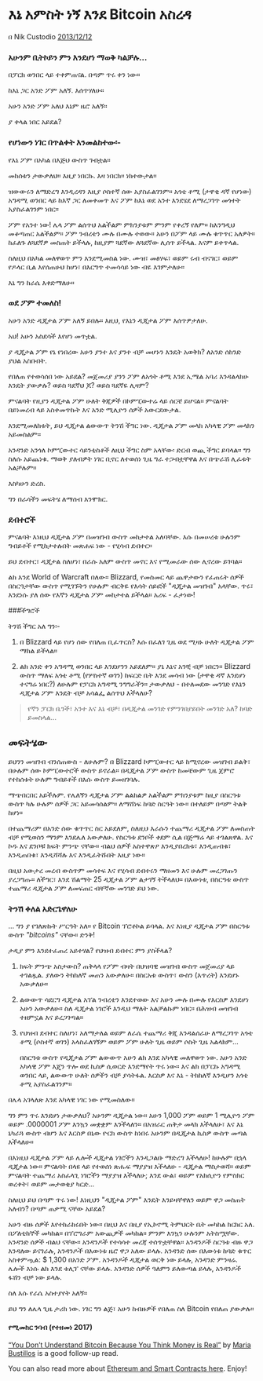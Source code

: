 # እኔ አምስት ነኝ እንደ Bitcoin አስረዳ

በ Nik Custodio [2013/12/12](https://www.freecodecamp.org/news/explain-bitcoin-like-im-five-73b4257ac833/)

<LanguageDropdown/>

### አሁንም ቢትኮይን ምን እንደሆነ ማወቅ ካልቻሉ…

በፓርክ ወንበር ላይ ተቀምጠናል. በጣም ጥሩ ቀን ነው።

ከእኔ ጋር አንድ ፖም አለኝ. እሰጥሃለሁ።

አሁን አንድ ፖም አለህ እኔም ዜሮ አለኝ።

ያ ቀላል ነበር አይደል?

### የሆነውን ነገር በጥልቀት እንመልከተው፡-

የእኔ ፖም በአካል በእጅህ ውስጥ ገብቷል።

መከሰቱን ታውቃለህ። እዚያ ነበርኩ. እዛ ነበርክ። ነክተውታል።

ዝውውሩን ለማድረግ እንዲረዳን እዚያ ሶስተኛ ሰው አያስፈልገንም። አጎቴ ቶሚ (ታዋቂ ዳኛ የሆነው) አግዳሚ ወንበር ላይ ከእኛ ጋር ለመቀመጥ እና ፖም ከእኔ ወደ አንተ እንደሄደ ለማረጋገጥ መጎተት አያስፈልገንም ነበር።

ፖም የአንተ ነው! ሌላ ፖም ልሰጥህ አልችልም ምክንያቱም ምንም የቀረኝ የለም። ከእንግዲህ መቆጣጠር አልችልም። ፖም ንብረቴን ሙሉ በሙሉ ተወው። አሁን በፖም ላይ ሙሉ ቁጥጥር አለዎት። ከፈለጉ ለጓደኛዎ መስጠት ይችላሉ, ከዚያም ጓደኛው ለጓደኛው ሊሰጥ ይችላል. እናም ይቀጥላል.

ስለዚህ በአካል መለዋወጥ ምን እንደሚመስል ነው. ሙዝ፣ መፅሃፍ፣ ወይም ሩብ ብናገር፣ ወይም የዶላር ቢል እየሰጠሁህ ከሆነ፣ በእርግጥ ተመሳሳይ ነው ብዬ እገምታለሁ።

እኔ ግን ከራሴ እቀድማለሁ።

### ወደ ፖም ተመለስ!

አሁን አንድ ዲጂታል ፖም አለኝ ይበሉ። እዚህ, የእኔን ዲጂታል ፖም እሰጥዎታለሁ.

አህ! አሁን አስደሳች እየሆነ መጥቷል.

ያ ዲጂታል ፖም የኔ የነበረው አሁን ያንተ እና ያንተ ብቻ መሆኑን እንዴት አወቅክ? ለአንድ ሰከንድ ያህል አስቡበት.

የበለጠ የተወሳሰበ ነው አይደል? መጀመሪያ ያንን ፖም ለአጎት ቶሚ እንደ ኢሜል አባሪ እንዳልላክሁ እንዴት ያውቃሉ? ወይስ ጓደኛህ ጆ? ወይስ ጓደኛዬ ሊዛም?

ምናልባት የዚያን ዲጂታል ፖም ሁለት ቅጂዎች በኮምፒውተሬ ላይ ሰርቼ ይሆናል። ምናልባት በይነመረብ ላይ አስቀመጥኩት እና አንድ ሚሊዮን ሰዎች አውርደውታል.

እንደሚመለከቱት, ይህ ዲጂታል ልውውጥ ትንሽ ችግር ነው. ዲጂታል ፖም መላክ አካላዊ ፖም መላክን አይመስልም።

አንዳንድ አንጎለ ኮምፒውተር ሳይንቲስቶች ለዚህ ችግር ስም አላቸው፡ ድርብ ወጪ ችግር ይባላል። ግን ስለሱ አይጨነቁ. ማወቅ ያለብዎት ነገር ቢኖር ለተወሰነ ጊዜ ግራ ተጋብቷቸዋል እና በጭራሽ ሊፈቱት አልቻሉም።

እስካሁን ድረስ.

ግን በራሳችን መፍትሄ ለማሰብ እንሞክር.

### ደብተሮች

ምናልባት እነዚህ ዲጂታል ፖም በመዝገብ ውስጥ መከታተል አለባቸው. እሱ በመሠረቱ ሁሉንም ግብይቶች የሚከታተሉበት መጽሐፍ ነው - የሂሳብ ደብተር።

ይህ ደብተር፣ ዲጂታል ስለሆነ፣ በራሱ አለም ውስጥ መኖር እና የሚመራው ሰው ሊኖረው ይገባል።

ልክ እንደ World of Warcraft በለው። Blizzard, የመስመር ላይ ጨዋታውን የፈጠሩት ሰዎች በስርዓታቸው ውስጥ የሚገኙትን የሁሉም ብርቅዬ የእሳት ሰይፎች "ዲጂታል መዝገብ" አላቸው. ጥሩ፣ እንደነሱ ያለ ሰው የእኛን ዲጂታል ፖም መከታተል ይችላል። አሪፍ - ፈታነው!

###ችግሮች

ትንሽ ችግር አለ ግን፡-

1) በ Blizzard ላይ የሆነ ሰው የበለጠ ቢፈጥርስ? እሱ በፈለገ ጊዜ ወደ ሚዛኑ ሁለት ዲጂታል ፖም ማከል ይችላል።

2) ልክ አንድ ቀን አግዳሚ ወንበር ላይ እንደሆንን አይደለም። ያኔ እኔና አንቺ ብቻ ነበርን። Blizzard ውስጥ ማለፍ አጎቴ ቶሚ (የሦስተኛ ወገን) ከፍርድ ቤት እንደ መሳብ ነው (ታዋቂ ዳኛ እንደሆነ ተናግሬ ነበር?) ለሁሉም የፓርክ አግዳሚ ንግግራችን። ታውቃለህ - በተለመደው መንገድ የእኔን ዲጂታል ፖም እንዴት ብቻ አሳልፌ ልሰጥህ እችላለሁ?

> የኛን ፓርክ ቤንች፣ አንተ እና እኔ ብቻ፣ በዲጂታል መንገድ የምንገበያይበት መንገድ አለ? ከባድ ይመስላል…

## መፍትሄው

ይህንን መዝገብ ብንሰጠውስ - ለሁሉም? በ Blizzard ኮምፒውተር ላይ ከሚኖረው መዝገብ ይልቅ፣ በሁሉም ሰው ኮምፒውተሮች ውስጥ ይኖራል። በዲጂታል ፖም ውስጥ ከመቼውም ጊዜ ጀምሮ የተከሰቱት ሁሉም ግብይቶች በእሱ ውስጥ ይመዘገባሉ.

ማጭበርበር አይችሉም. የሌለኝን ዲጂታል ፖም ልልክልዎ አልችልም ምክንያቱም ከዚያ በስርዓቱ ውስጥ ካሉ ሁሉም ሰዎች ጋር አይመሳሰልም። ለማሸነፍ ከባድ ስርዓት ነው። በተለይም በጣም ትልቅ ከሆነ።

በተጨማሪም በአንድ ሰው ቁጥጥር ስር አይደለም, ስለዚህ እራሱን ተጨማሪ ዲጂታል ፖም ለመስጠት ብቻ የሚወስን ማንም እንደሌለ አውቃለሁ. የስርዓቱ ደንቦች ቀደም ሲል በጅማሬ ላይ ተገልጸዋል. እና ኮዱ እና ደንቦቹ ክፍት ምንጭ ናቸው። ብልህ ሰዎች አስተዋጽዖ እንዲያበረክቱ፣ እንዲጠብቁ፣ እንዲጠበቁ፣ እንዲሻሻሉ እና እንዲፈትሹበት እዚያ ነው።

በዚህ አውታረ መረብ ውስጥም መሳተፍ እና የሂሳብ ደብተሩን ማዘመን እና ሁሉም መረጋገጡን ያረጋግጡ። ለችግር፣ እንደ ሽልማት 25 ዲጂታል ፖም ልታገኝ ትችላለህ። በእውነቱ, በስርዓቱ ውስጥ ተጨማሪ ዲጂታል ፖም ለመፍጠር ብቸኛው መንገድ ይህ ነው.

### ትንሽ ቀለል አድርጌዋለሁ

… ግን ያ የገለጽኩት ሥርዓት አለ። የ Bitcoin ፕሮቶኮል ይባላል. እና እነዚያ ዲጂታል ፖም በስርዓቱ ውስጥ *"bitcoins"* ናቸው። ድንቅ!

ታዲያ ምን እንደተፈጠረ አይተሃል? የህዝብ ደብተር ምን ያስችላል?

1) ክፍት ምንጭ አስታውስ? ጠቅላላ የፖም ብዛት በህዝባዊ መዝገብ ውስጥ መጀመሪያ ላይ ተገልጿል. ያለውን ትክክለኛ መጠን አውቃለሁ። በስርአቱ ውስጥ፣ ውስን (እጥረት) እንደሆኑ አውቃለሁ።

2) ልውውጥ ሳደርግ ዲጂታል አፕል ንብረቴን እንደተወው እና አሁን ሙሉ በሙሉ የእርስዎ እንደሆነ አሁን አውቃለሁ። ስለ ዲጂታል ነገሮች እንዲህ ማለት አልቻልኩም ነበር። በሕዝብ መዝገብ ተዘምኗል እና ይረጋገጣል።

3) የህዝብ ደብተር ስለሆነ፣ አለማታለል ወይም ለራሴ ተጨማሪ ቅጂ እንዳልሰራሁ ለማረጋገጥ አጎቴ ቶሚ (ሶስተኛ ወገን) አላስፈለገኝም ወይም ፖም ሁለት ጊዜ ወይም ሶስት ጊዜ አልላክም…

    በስርዓቱ ውስጥ የዲጂታል ፖም ልውውጥ አሁን ልክ እንደ አካላዊ መለዋወጥ ነው. አሁን አንድ አካላዊ ፖም እጄን ጥሎ ወደ ኪስዎ ሲወርድ እንደማየት ጥሩ ነው። እና ልክ በፓርኩ አግዳሚ ወንበር ላይ, ልውውጥ ሁለት ሰዎችን ብቻ ያሳትፋል. እርስዎ እና እኔ - ትክክለኛ እንዲሆን አጎቴ ቶሚ አያስፈልገንም።

በሌላ አገላለጽ እንደ አካላዊ ነገር ነው የሚመስለው።

ግን ምን ጥሩ እንደሆነ ታውቃለህ? አሁንም ዲጂታል ነው። አሁን 1,000 ፖም ወይም 1 ሚሊዮን ፖም ወይም .0000001 ፖም እንኳን መቋቋም እንችላለን። በአዝራር ጠቅታ መላክ እችላለሁ፣ እና እኔ ኒካራጓ ውስጥ ብሆን እና እርስዎ በኒው ዮርክ ውስጥ ከነበሩ አሁንም በዲጂታል ኪስዎ ውስጥ መጣል እችላለሁ።

በእነዚህ ዲጂታል ፖም ላይ ሌሎች ዲጂታል ነገሮችን እንዲጋልቡ ማድረግ እችላለሁ! ከሁሉም በኋላ ዲጂታል ነው። ምናልባት በላዩ ላይ የተወሰነ ጽሑፍ ማያያዝ እችላለሁ - ዲጂታል ማስታወሻ። ወይም ምናልባት ተጨማሪ አስፈላጊ ነገሮችን ማያያዝ እችላለሁ; እንደ ውል፣ ወይም የአክሲዮን የምስክር ወረቀት፣ ወይም መታወቂያ ካርድ…

ስለዚህ ይህ በጣም ጥሩ ነው! እነዚህን "ዲጂታል ፖም" እንዴት እንይዛቸዋለን ወይም ዋጋ መስጠት አለብን? በጣም ጠቃሚ ናቸው አይደል?

አሁን ብዙ ሰዎች እየተከራከሩበት ነው። በዚህ እና በዚያ የኢኮኖሚ ትምህርት ቤት መካከል ክርክር አለ. በፖለቲከኞች መካከል። በፕሮግራም አውጪዎች መካከል። ምንም እንኳን ሁሉንም አትስሟቸው. አንዳንድ ሰዎች ብልህ ናቸው። አንዳንዶች የተሳሳተ መረጃ ተሰጥቷቸዋል። አንዳንዶች ስርዓቱ ብዙ ዋጋ እንዳለው ይናገራሉ, አንዳንዶች በእውነቱ ዜሮ ዋጋ አለው ይላሉ. አንዳንድ ሰው በእውነቱ ከባድ ቁጥር አስቀምጧል: $ 1,300 በአንድ ፖም. አንዳንዶች ዲጂታል ወርቅ ነው ይላሉ, አንዳንድ ምንዛሬ. ሌሎች እነሱ ልክ እንደ ቱሊፕ ናቸው ይላሉ. አንዳንድ ሰዎች ዓለምን ይለውጣል ይላሉ, አንዳንዶች ፋሽን ብቻ ነው ይላሉ.

ስለ እሱ የራሴ አስተያየት አለኝ።

ይህ ግን ለሌላ ጊዜ ታሪክ ነው. ነገር ግን ልጅ፣ አሁን ከብዙዎች የበለጠ ስለ Bitcoin የበለጠ ያውቃሉ።

#### የሚመከር ንባብ (የተዘመነ 2017)

[“You Don’t Understand Bitcoin Because You Think Money is Real”](https://medium.com/@mariabustillos/you-dont-understand-bitcoin-because-you-think-money-is-real-5aef45b8e952?source=linkShare-2d6f142ff3cc-1512362100) by [Maria Bustillos](https://www.freecodecamp.org/news/explain-bitcoin-like-im-five-73b4257ac833/undefined) is a good follow-up read.

You can also read more about [Ethereum and Smart Contracts here](https://medium.freecodecamp.org/smart-contracts-for-dummies-a1ba1e0b9575?source=linkShare-2d6f142ff3cc-1512086124). Enjoy!